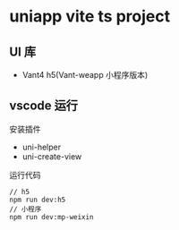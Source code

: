 # uniapp vite ts project

## UI 库
- Vant4 h5(Vant-weapp 小程序版本)

## vscode 运行

安装插件

- uni-helper
- uni-create-view

运行代码

~~~
// h5
npm run dev:h5
// 小程序
npm run dev:mp-weixin
~~~

